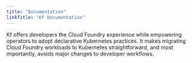 ```yaml
---
title: "Documentation"
linkTitle: "Kf Documentation"
---
```


Kf offers developers the Cloud Foundry experience while empowering operators to
adopt declarative Kubernetes practices. It makes migrating Cloud Foundry workloads to Kubernetes
straightforward, and most importantly, avoids major changes to developer workflows.
